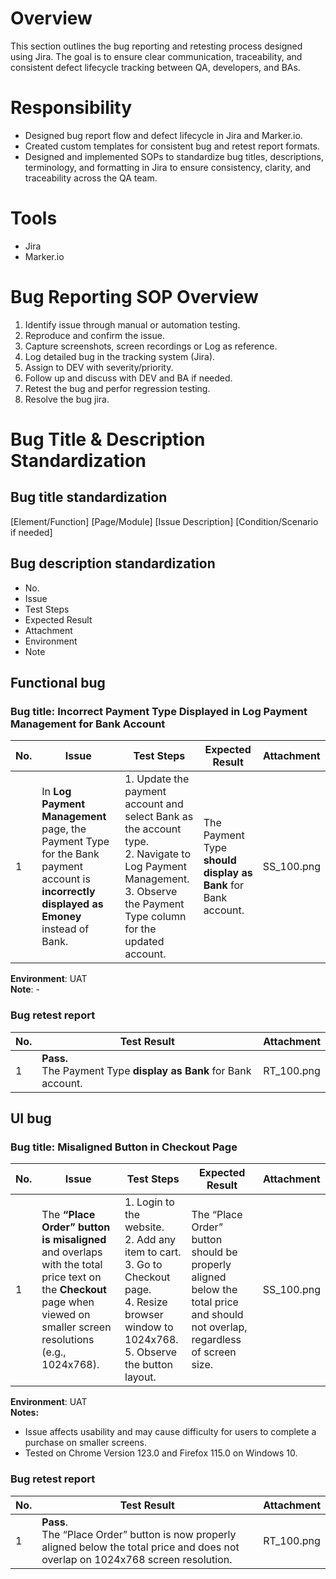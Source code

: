 # Overview

This section outlines the bug reporting and retesting process designed using Jira. The goal is to ensure clear communication, traceability, and consistent defect lifecycle tracking between QA, developers, and BAs.

# Responsibility
- Designed bug report flow and defect lifecycle in Jira and Marker.io.
- Created custom templates for consistent bug and retest report formats.
- Designed and implemented SOPs to standardize bug titles, descriptions, terminology, and formatting in Jira to ensure consistency, clarity, and traceability across the QA team.

# Tools
- Jira
- Marker.io

# Bug Reporting SOP Overview

1. Identify issue through manual or automation testing.
2. Reproduce and confirm the issue.
3. Capture screenshots, screen recordings or Log as reference.
4. Log detailed bug in the tracking system (Jira).
5. Assign to DEV with severity/priority.
6. Follow up and discuss with DEV and BA if needed.
7. Retest the bug and perfor regression testing.
8. Resolve the bug jira.


# Bug Title & Description Standardization

## Bug title standardization
[Element/Function] [Page/Module] [Issue Description] [Condition/Scenario if needed]

## Bug description standardization
- No.
- Issue
- Test Steps
- Expected Result
- Attachment
- Environment
- Note

## Functional bug

### Bug title: Incorrect Payment Type Displayed in Log Payment Management for Bank Account

| No. | Issue | Test Steps | Expected Result | Attachment |
|-----|-------|------------|-----------------|------------|
| 1   | In **Log Payment Management** page, the Payment Type for the Bank payment account is **incorrectly displayed as Emoney** instead of Bank. | 1. Update the payment account and select Bank as the account type. <br> 2. Navigate to Log Payment Management. <br> 3. Observe the Payment Type column for the updated account. | The Payment Type **should display as Bank** for Bank account. | SS_100.png|

**Environment**: UAT <br>
**Note**: -

### Bug retest report

| No. | Test Result | Attachment |
|-----|-------|------------|
| 1   | **Pass.** <br> The Payment Type **display as Bank** for Bank account.| RT_100.png|

## UI bug

### Bug title: Misaligned Button in Checkout Page

| No. | Issue | Test Steps | Expected Result | Attachment |
|-----|-------|------------|-----------------|------------|
| 1   | The **“Place Order” button is misaligned** and overlaps with the total price text on the **Checkout** page when viewed on smaller screen resolutions (e.g., 1024x768). | 1. Login to the website. <br> 2. Add any item to cart. <br> 3. Go to Checkout page. <br> 4. Resize browser window to 1024x768. <br> 5. Observe the button layout. | The “Place Order” button should be properly aligned below the total price and should not overlap, regardless of screen size. | SS_100.png |

**Environment**: UAT <br>
**Notes:**
- Issue affects usability and may cause difficulty for users to complete a purchase on smaller screens.
- Tested on Chrome Version 123.0 and Firefox 115.0 on Windows 10.

### Bug retest report

| No. | Test Result | Attachment |
|-----|-------------|------------|
| 1   | **Pass**. <br> The “Place Order” button is now properly aligned below the total price and does not overlap on 1024x768 screen resolution. | RT_100.png |
